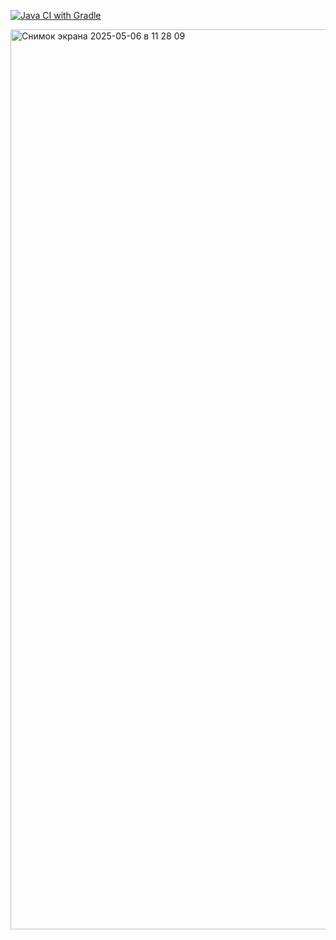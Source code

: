 [![Java CI with Gradle](https://github.com/cmftblnumb/patterns_hw_1/actions/workflows/gradle.yml/badge.svg)](https://github.com/cmftblnumb/patterns_hw_1/actions/workflows/gradle.yml)


<img width="1440" alt="Снимок экрана 2025-05-06 в 11 28 09" src="https://github.com/user-attachments/assets/d38fa4d1-d64b-40ad-a57c-9e3e7f50f8b4" />
